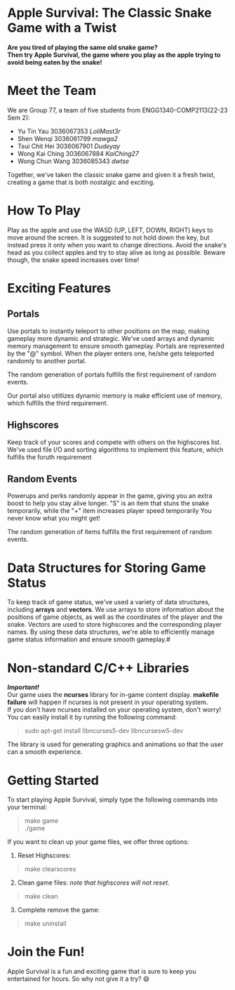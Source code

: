 # Apple Survival: The Classic Snake Game with a Twist
**Are you tired of playing the same old snake game?  
Then try Apple Survival, the game where you play as the apple trying to avoid being eaten by the snake!**

# Meet the Team
We are Group 77, a team of five students from ENGG1340-COMP2113(22-23 Sem 2):
+ Yu Tin Yau  3036067353  *LoliMast3r*
+ Shen Wenqi  3036061799  *mawga2*
+ Tsui Chit Hei  3036067901  *Dudeyay*
+ Wong Kai Ching  3036067884  *KaiChing27*
+ Wong Chun Wang  3036085343  *dwtse*

Together, we've taken the classic snake game and given it a fresh twist, creating a game that is both nostalgic and exciting.

# How To Play
Play as the apple and use the WASD (UP, LEFT, DOWN, RIGHT) keys to move around the screen.
It is suggested to not hold down the key, but instead press it only when you want to change directions.
Avoid the snake's head as you collect apples and try to stay alive as long as possible.
Beware though, the snake speed increases over time!

# Exciting Features
## Portals
Use portals to instantly teleport to other positions on the map, making gameplay more dynamic and strategic.
We've used arrays and dynamic memory management to ensure smooth gameplay. Portals are represented by the "@" symbol. When the player enters one,
he/she gets teleported randomly to another portal.

The random generation of portals fulfills the first requirement of random events.

Our portal also utitlizes dynamic memory is make efficient use of memory, which fulfills the third requirement.

## Highscores
Keep track of your scores and compete with others on the highscores list.
We've used file I/O and sorting algorithms to implement this feature, which fulfills the foruth requirement

## Random Events
Powerups and perks randomly appear in the game, giving you an extra boost to help you stay alive longer. 
"S" is an item that stuns the snake temporarily, while the "+" item increases player speed temporarily
You never know what you might get! 

The random generation of items fulfills the first requirement of random events.

# Data Structures for Storing Game Status
To keep track of game status, we've used a variety of data structures, including **arrays** and **vectors**. We use arrays to store information about the positions of game objects, as well as the coordinates of the player and the snake. Vectors are used to store highscores and the corresponding player names. By using these data structures, we're able to efficiently manage game status information and ensure smooth gameplay.#

# Non-standard C/C++ Libraries
***Important!***  
Our game uses the **ncurses** library for in-game content display.
**makefile failure** will happen if ncurses is not present in your operating system.  
If you don't have ncurses installed on your operating system, don't worry!
You can easily install it by running the following command:
> sudo apt-get install libncurses5-dev libncursesw5-dev

The library is used for generating graphics and animations so that the user can a smooth experience.

# Getting Started
To start playing Apple Survival, simply type the following commands into your terminal:
> make game  
> ./game

If you want to clean up your game files, we offer three options:
1. Reset Highscores:
> make clearscores

2. Clean game files: *note that highscores will not reset.*
> make clean

3. Complete remove the game:
> make uninstall

# Join the Fun!
Apple Survival is a fun and exciting game that is sure to keep you entertained for hours. 
So why not give it a try? :smile:
